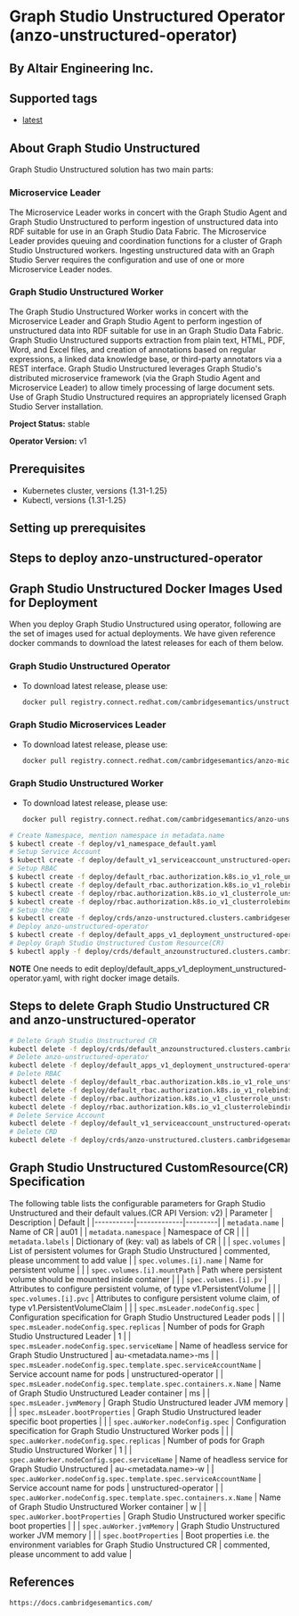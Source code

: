 # Graph Studio Unstructured Operator (anzo-unstructured-operator)

## By Altair Engineering Inc.

## Supported tags

* [latest](registry.connect.redhat.com/cambridgesemantics/unstructured-operator:latest)

## About Graph Studio Unstructured
Graph Studio Unstructured solution has two main parts:
### Microservice Leader
The Microservice Leader works in concert with the Graph Studio Agent and Graph Studio Unstructured to perform ingestion of unstructured data into RDF suitable for use in an Graph Studio Data Fabric. The Microservice Leader provides queuing and coordination functions for a cluster of Graph Studio Unstructured workers. Ingesting unstructured data with an Graph Studio Server requires the configuration and use of one or more Microservice Leader nodes.
### Graph Studio Unstructured Worker
The Graph Studio Unstructured Worker works in concert with the Microservice Leader and Graph Studio Agent to perform ingestion of unstructured data into RDF suitable for use in an Graph Studio Data Fabric. Graph Studio Unstructured supports extraction from plain text, HTML, PDF, Word, and Excel files, and creation of annotations based on regular expressions, a linked data knowledge base, or third-party annotators via a REST interface. Graph Studio Unstructured leverages Graph Studio's distributed microservice framework (via the Graph Studio Agent and Microservice Leader) to allow timely processing of large document sets. Use of Graph Studio Unstructured requires an appropriately licensed Graph Studio Server installation.

**Project Status:** stable

**Operator Version:** v1

## Prerequisites
* Kubernetes cluster, versions {1.31-1.25}
* Kubectl, versions {1.31-1.25}

## Setting up prerequisites

## Steps to deploy anzo-unstructured-operator

## Graph Studio Unstructured Docker Images Used for Deployment
When you deploy Graph Studio Unstructured using operator, following are the set of images used for actual deployments. We have given reference docker commands to download the latest releases for each of them below.

### Graph Studio Unstructured Operator

* To download latest release, please use:

   ```sh
   docker pull registry.connect.redhat.com/cambridgesemantics/unstructured-operator
   ```

### Graph Studio Microservices Leader

* To download latest release, please use:

   ```sh
   docker pull registry.connect.redhat.com/cambridgesemantics/anzo-microservices-leader
   ```

### Graph Studio Unstructured Worker

* To download latest release, please use:

   ```sh
   docker pull registry.connect.redhat.com/cambridgesemantics/anzo-unstructured-worker
   ```

```sh
# Create Namespace, mention namespace in metadata.name
$ kubectl create -f deploy/v1_namespace_default.yaml
# Setup Service Account
$ kubectl create -f deploy/default_v1_serviceaccount_unstructured-operator.yaml --namespace <namespace>
# Setup RBAC
$ kubectl create -f deploy/default_rbac.authorization.k8s.io_v1_role_unstructured-operator.yaml --namespace <namespace>
$ kubectl create -f deploy/default_rbac.authorization.k8s.io_v1_rolebinding_unstructured-operator.yaml --namespace <namespace>
$ kubectl create -f deploy/rbac.authorization.k8s.io_v1_clusterrole_unstructured-operator.yaml
$ kubectl create -f deploy/rbac.authorization.k8s.io_v1_clusterrolebinding_unstructured-operator.yaml
# Setup the CRD
$ kubectl create -f deploy/crds/anzo-unstructured.clusters.cambridgesemantics.com_anzo-unstructureds_crd.yaml
# Deploy anzo-unstructured-operator
$ kubectl create -f deploy/default_apps_v1_deployment_unstructured-operator.yaml --namespace <namespace>
# Deploy Graph Studio Unstructured Custom Resource(CR)
$ kubectl apply -f deploy/crds/default_anzounstructured.clusters.cambridgesemantics.com_v1_anzounstructured_au01.yaml --namespace <namespace>
```

**NOTE** One needs to edit deploy/default_apps_v1_deployment_unstructured-operator.yaml, with right docker image details.

## Steps to delete Graph Studio Unstructured CR and anzo-unstructured-operator
```sh
# Delete Graph Studio Unstructured CR
kubectl delete -f deploy/crds/default_anzounstructured.clusters.cambridgesemantics.com_v1_anzounstructured_au01.yaml --namespace <namespace>
# Delete anzo-unstructured-operator
kubectl delete -f deploy/default_apps_v1_deployment_unstructured-operator.yaml --namespace <namespace>
# Delete RBAC
kubectl delete -f deploy/default_rbac.authorization.k8s.io_v1_role_unstructured-operator.yaml --namespace <namespace>
kubectl delete -f deploy/default_rbac.authorization.k8s.io_v1_rolebinding_unstructured-operator.yaml --namespace <namespace>
kubectl delete -f deploy/rbac.authorization.k8s.io_v1_clusterrole_unstructured-operator.yaml
kubectl delete -f deploy/rbac.authorization.k8s.io_v1_clusterrolebinding_unstructured-operator.yaml
# Delete Service Account
kubectl delete -f deploy/default_v1_serviceaccount_unstructured-operator.yaml --namespace <namespace>
# Delete CRD
kubectl delete -f deploy/crds/anzo-unstructured.clusters.cambridgesemantics.com_anzo-unstructureds_crd.yaml
```

## Graph Studio Unstructured CustomResource(CR) Specification
The following table lists the configurable parameters for Graph Studio Unstructured and their default values.(CR API Version: v2)
| Parameter | Description | Default |
|-----------|-------------|---------|
| `metadata.name` | Name of CR | au01 |
| `metadata.namespace` | Namespace of CR | |
| `metadata.labels` | Dictionary of (key: val) as labels of CR | |
| `spec.volumes` | List of persistent volumes for Graph Studio Unstructured | commented, please uncomment to add value |
| `spec.volumes.[i].name` | Name for persistent volume | |
| `spec.volumes.[i].mountPath` | Path where persistent volume should be mounted inside container | |
| `spec.volumes.[i].pv` | Attributes to configure persistent volume, of type v1.PersistentVolume | |
| `spec.volumes.[i].pvc` | Attributes to configure persistent volume claim, of type v1.PersistentVolumeClaim | |
| `spec.msLeader.nodeConfig.spec` | Configuration specification for Graph Studio Unstructured Leader pods | |
| `spec.msLeader.nodeConfig.spec.replicas` | Number of pods for Graph Studio Unstructured Leader | 1 |
| `spec.msLeader.nodeConfig.spec.serviceName` | Name of headless service for Graph Studio Unstructured | au-<metadata.name>-ms |
| `spec.msLeader.nodeConfig.spec.template.spec.serviceAccountName` | Service account name for pods | unstructured-operator |
| `spec.msLeader.nodeConfig.spec.template.spec.containers.x.Name` | Name of Graph Studio Unstructured Leader container | ms |
| `spec.msLeader.jvmMemory` | Graph Studio Unstructured leader JVM memory | |
| `spec.msLeader.bootProperties` | Graph Studio Unstructured leader specific boot properties | |
| `spec.auWorker.nodeConfig.spec` | Configuration specification for Graph Studio Unstructured Worker pods | |
| `spec.auWorker.nodeConfig.spec.replicas` | Number of pods for Graph Studio Unstructured Worker | 1 |
| `spec.auWorker.nodeConfig.spec.serviceName` | Name of headless service for Graph Studio Unstructured | au-<metadata.name>-w |
| `spec.auWorker.nodeConfig.spec.template.spec.serviceAccountName` | Service account name for pods | unstructured-operator |
| `spec.auWorker.nodeConfig.spec.template.spec.containers.x.Name` | Name of Graph Studio Unstructured Worker container | w |
| `spec.auWorker.bootProperties` | Graph Studio Unstructured worker specific boot properties | |
| `spec.auWorker.jvmMemory` | Graph Studio Unstructured worker JVM memory | |
| `spec.bootProperties` | Boot properties i.e. the environment variables for Graph Studio Unstructured CR | commented, please uncomment to add value |


## References
```https://docs.cambridgesemantics.com/```
